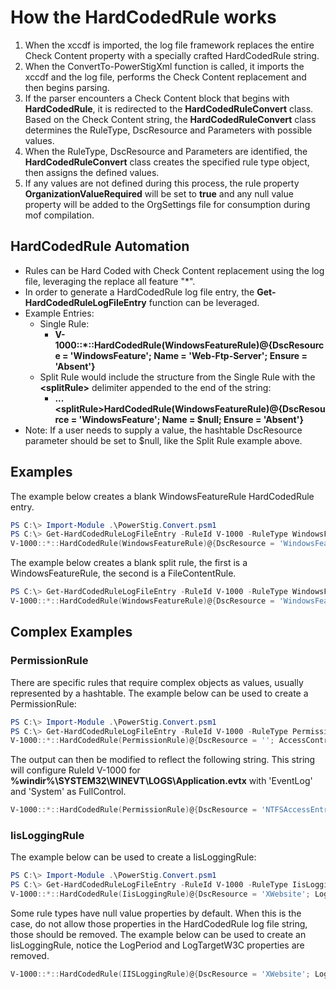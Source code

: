 # How the HardCodedRule works

1. When the xccdf is imported, the log file framework replaces the entire Check Content property with a specially crafted HardCodedRule string.
2. When the ConvertTo-PowerStigXml function is called, it imports the xccdf and the log file, performs the Check Content replacement and then begins parsing.
3. If the parser encounters a Check Content block that begins with **HardCodedRule**, it is redirected to the **HardCodedRuleConvert** class. Based on the Check Content string, the **HardCodedRuleConvert** class determines the RuleType, DscResource and Parameters with possible values.
4. When the RuleType, DscResource and Parameters are identified, the **HardCodedRuleConvert** class creates the specified rule type object, then assigns the defined values.
5. If any values are not defined during this process, the rule property **OrganizationValueRequired** will be set to **true** and any null value property will be added to the OrgSettings file for consumption during mof compilation.

## HardCodedRule Automation

* Rules can be Hard Coded with Check Content replacement using the log file, leveraging the replace all feature "*".
* In order to generate a HardCodedRule log file entry, the **Get-HardCodedRuleLogFileEntry** function can be leveraged.
* Example Entries:
  * Single Rule:
    * **V-1000::*::HardCodedRule(WindowsFeatureRule)@{DscResource = 'WindowsFeature'; Name = 'Web-Ftp-Server'; Ensure = 'Absent'}**
  * Split Rule would include the structure from the Single Rule with the **\<splitRule>** delimiter appended to the end of the string:
    * **...\<splitRule>HardCodedRule(WindowsFeatureRule)@{DscResource = 'WindowsFeature'; Name = $null; Ensure = 'Absent'}**
* Note: If a user needs to supply a value, the hashtable DscResource parameter should be set to $null, like the Split Rule example above.

## Examples

The example below creates a blank WindowsFeatureRule HardCodedRule entry.

```PowerShell
PS C:\> Import-Module .\PowerStig.Convert.psm1
PS C:\> Get-HardCodedRuleLogFileEntry -RuleId V-1000 -RuleType WindowsFeatureRule
V-1000::*::HardCodedRule(WindowsFeatureRule)@{DscResource = 'WindowsFeature'; Ensure = $null; Name = $null}
```

The example below creates a blank split rule, the first is a WindowsFeatureRule, the second is a FileContentRule.

```PowerShell
PS C:\> Get-HardCodedRuleLogFileEntry -RuleId V-1000 -RuleType WindowsFeatureRule, FileContentRule
V-1000::*::HardCodedRule(WindowsFeatureRule)@{DscResource = 'WindowsFeature'; Ensure = $null; Name = $null}<splitRule>HardCodedRule(FileContentRule)@{DscResource = 'ReplaceText'; Key = $null; Value = $null}
```

## Complex Examples

### PermissionRule

There are specific rules that require complex objects as values, usually represented by a hashtable.  The example below can be used to create a PermissionRule:

```PowerShell
PS C:\> Import-Module .\PowerStig.Convert.psm1
PS C:\> Get-HardCodedRuleLogFileEntry -RuleId V-1000 -RuleType PermissionRule
V-1000::*::HardCodedRule(PermissionRule)@{DscResource = ''; AccessControlEntry = $null; Force = $null; Path = $null}
```

The output can then be modified to reflect the following string. This string will configure RuleId V-1000 for **%windir%\SYSTEM32\WINEVT\LOGS\Application.evtx** with 'EventLog' and 'System' as FullControl.

```PowerShell
V-1000::*::HardCodedRule(PermissionRule)@{DscResource = 'NTFSAccessEntry'; AccessControlEntry = @(@{Type = $null; Principal = 'Eventlog'; ForcePrincipal = 'False'; Inheritance = $null; Rights = 'FullControl'}, @{Type = $null; Principal = 'SYSTEM'; ForcePrincipal = 'False'; Inheritance = $null; Rights = 'FullControl'}); Force = 'True'; Path = '%windir%\SYSTEM32\WINEVT\LOGS\Application.evtx'}
```

### IisLoggingRule

The example below can be used to create a IisLoggingRule:

```PowerShell
PS C:\> Import-Module .\PowerStig.Convert.psm1
PS C:\> Get-HardCodedRuleLogFileEntry -RuleId V-1000 -RuleType IisLoggingRule
V-1000::*::HardCodedRule(IisLoggingRule)@{DscResource = 'XWebsite'; LogCustomFieldEntry = $null; LogFlags = $null; LogFormat = $null; LogPeriod = $null; LogTargetW3C = $null}
```

Some rule types have null value properties by default. When this is the case, do not allow those properties in the HardCodedRule log file string, those should be removed. The example below can be used to create an IisLoggingRule, notice the LogPeriod and LogTargetW3C properties are removed.

```PowerShell
V-1000::*::HardCodedRule(IISLoggingRule)@{DscResource = 'XWebsite'; LogCustomFieldEntry = @(@{SourceType = 'ServerVariable'; SourceName = 'HTTP_USER_AGENT'},@{SourceType = 'RequestHeader'; SourceName = 'Authorization'}); LogFlags = 'UserAgent,UserName,Referer'; LogFormat = 'W3C'}
```
